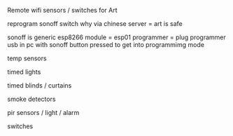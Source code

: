 

Remote wifi sensors / switches for Art

reprogram sonoff switch why via chinese server = art is safe

sonoff is generic esp8266 module = esp01 programmer = plug programmer usb in pc with sonoff button pressed to get into programmimg mode 

temp sensors

timed lights

timed blinds / curtains

smoke detectors

pir sensors / light / alarm

switches
